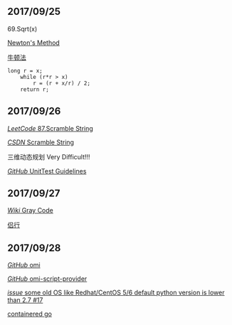 ## 2017/09/25

69.Sqrt(x) 

[Newton's Method](https://en.wikipedia.org/wiki/Newton%27s_method)

[牛顿法](https://zh.wikipedia.org/wiki/%E7%89%9B%E9%A1%BF%E6%B3%95)

```
long r = x;
    while (r*r > x)
        r = (r + x/r) / 2;
    return r;
```
## 2017/09/26

[*LeetCode* 87.Scramble String](https://leetcode.com/problems/scramble-string/description/)

[*CSDN* Scramble String](http://blog.csdn.net/linhuanmars/article/details/24506703)

三维动态规划 Very Difficult!!!

[*GitHub* UnitTest Guidelines](https://github.com/yangyubo/zh-unit-testing-guidelines)

## 2017/09/27

[*Wiki* Gray Code](https://en.wikipedia.org/wiki/Gray_code)

[侣行](http://www.sohu.com/a/74209113_372743)

## 2017/09/28

[*GitHub* omi](https://github.com/Microsoft/omi)

[*GitHub* omi-script-provider](https://github.com/Microsoft/omi-script-provider)

[*issue* some old OS like Redhat/CentOS 5/6 default python version is lower than 2.7 #17](https://github.com/Microsoft/omi-script-provider/issues/17)

[containered go](https://containerd.io/)
